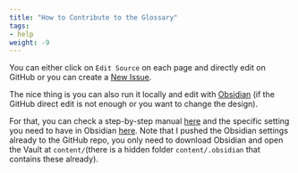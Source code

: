 ```yaml
---
title: "How to Contribute to the Glossary"
tags:
- help
weight: -9
---
```

You can either click on `Edit Source` on each page and directly edit on GitHub or you can create a [New Issue](https://github.com/airbyteglossary/airbyteglossary.github.io/issues).

The nice thing is you can also run it locally and edit with [Obsidian](https://obsidian.md/) (if the GitHub direct edit is not enough or you want to change the design). 

For that, you can check a step-by-step manual [here](https://quartz.jzhao.xyz/notes/setup/) and the specific setting you need to have in Obsidian [here](https://quartz.jzhao.xyz/notes/obsidian/). Note that I pushed the Obsidian settings already to the GitHub repo, you only need to download Obsidian and open the Vault at `content/`(there is a hidden folder `content/.obsidian` that contains these already).